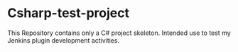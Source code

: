 # Csharp-test-project

This Repository contains only a C# project skeleton.
Intended use to test my Jenkins plugin development activities.
